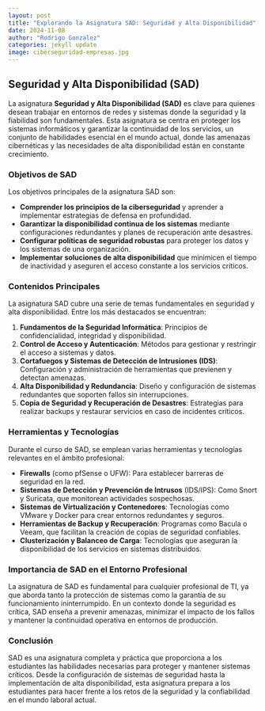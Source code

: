 ```yaml
---
layout: post
title: "Explorando la Asignatura SAD: Seguridad y Alta Disponibilidad"
date: 2024-11-08
author: "Rodrigo Gonzalez"
categories: jekyll update
image: ciberseguridad-empresas.jpg
---
```

 
## Seguridad y Alta Disponibilidad (SAD)
 
La asignatura **Seguridad y Alta Disponibilidad (SAD)** es clave para quienes desean trabajar en entornos de redes y sistemas donde la seguridad y la fiabilidad son fundamentales. Esta asignatura se centra en proteger los sistemas informáticos y garantizar la continuidad de los servicios, un conjunto de habilidades esencial en el mundo actual, donde las amenazas cibernéticas y las necesidades de alta disponibilidad están en constante crecimiento.
 
### Objetivos de SAD
 
Los objetivos principales de la asignatura SAD son:
 
- **Comprender los principios de la ciberseguridad** y aprender a implementar estrategias de defensa en profundidad.
- **Garantizar la disponibilidad continua de los sistemas** mediante configuraciones redundantes y planes de recuperación ante desastres.
- **Configurar políticas de seguridad robustas** para proteger los datos y los sistemas de una organización.
- **Implementar soluciones de alta disponibilidad** que minimicen el tiempo de inactividad y aseguren el acceso constante a los servicios críticos.
 
### Contenidos Principales
 
La asignatura SAD cubre una serie de temas fundamentales en seguridad y alta disponibilidad. Entre los más destacados se encuentran:
 
1. **Fundamentos de la Seguridad Informática**: Principios de confidencialidad, integridad y disponibilidad.
2. **Control de Acceso y Autenticación**: Métodos para gestionar y restringir el acceso a sistemas y datos.
3. **Cortafuegos y Sistemas de Detección de Intrusiones (IDS)**: Configuración y administración de herramientas que previenen y detectan amenazas.
4. **Alta Disponibilidad y Redundancia**: Diseño y configuración de sistemas redundantes que soporten fallos sin interrupciones.
5. **Copia de Seguridad y Recuperación de Desastres**: Estrategias para realizar backups y restaurar servicios en caso de incidentes críticos.
 
### Herramientas y Tecnologías
 
Durante el curso de SAD, se emplean varias herramientas y tecnologías relevantes en el ámbito profesional:
 
- **Firewalls** (como pfSense o UFW): Para establecer barreras de seguridad en la red.
- **Sistemas de Detección y Prevención de Intrusos** (IDS/IPS): Como Snort y Suricata, que monitorean actividades sospechosas.
- **Sistemas de Virtualización y Contenedores**: Tecnologías como VMware y Docker para crear entornos redundantes y seguros.
- **Herramientas de Backup y Recuperación**: Programas como Bacula o Veeam, que facilitan la creación de copias de seguridad confiables.
- **Clusterización y Balanceo de Carga**: Tecnologías que aseguran la disponibilidad de los servicios en sistemas distribuidos.
 
### Importancia de SAD en el Entorno Profesional
 
La asignatura de SAD es fundamental para cualquier profesional de TI, ya que aborda tanto la protección de sistemas como la garantía de su funcionamiento ininterrumpido. En un contexto donde la seguridad es crítica, SAD enseña a prevenir amenazas, minimizar el impacto de los fallos y mantener la continuidad operativa en entornos de producción.
 
### Conclusión
 
SAD es una asignatura completa y práctica que proporciona a los estudiantes las habilidades necesarias para proteger y mantener sistemas críticos. Desde la configuración de sistemas de seguridad hasta la implementación de alta disponibilidad, esta asignatura prepara a los estudiantes para hacer frente a los retos de la seguridad y la confiabilidad en el mundo laboral actual.